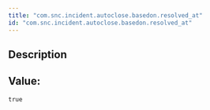 ```yaml
---
title: "com.snc.incident.autoclose.basedon.resolved_at"
id: "com.snc.incident.autoclose.basedon.resolved_at"
---
```

## Description



## Value: 
```
true
```
